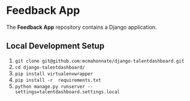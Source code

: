 Feedback App
=========

The **Feedback App** repository contains a Django application.  

Local Development Setup
---------------------
1. `git clone git@github.com:mcmahonnate/django-talentdashboard.git`
1. `cd django-talentdashboard/`
1. `pip install virtualenvwrapper`
1. `pip install -r  requirements.txt`
1. `python manage.py runserver --settings=talentdashboard.settings.local`


